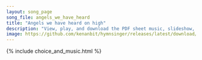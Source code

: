 ```yaml
---
layout: song_page
song_file: angels_we_have_heard
title: "Angels we have heard on high"
description: "View, play, and download the PDF sheet music, slideshow, and audio. Lyrics: Angels we have heard on high, singing sweetly through the night, and the mountains in reply echoing their brave delight.    Gloria in excelsis Deo, gl... english christian 4part winter"
image: https://github.com/kenanbit/hymnsinger/releases/latest/download/angels_we_have_heard-trad.png
---
```


{% include choice_and_music.html %}